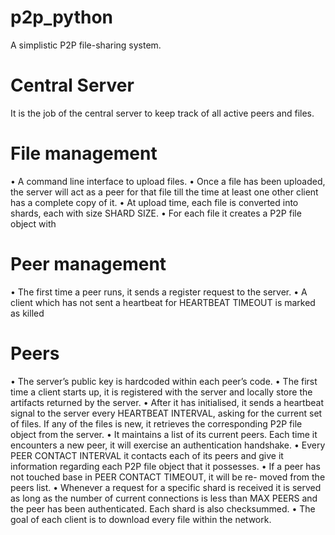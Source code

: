 p2p_python
==========
A simplistic P2P file-sharing system.

Central Server
=============
It is the job of the central server to keep track of all active peers and files.

File management
=============
• A command line interface to upload files.
• Once a file has been uploaded, the server will act as a peer for that file
till the time at least one other client has a complete copy of it.
• At upload time, each file is converted into shards, each with size SHARD SIZE.
• For each file it creates a P2P file object with

Peer management
=============
• The first time a peer runs, it sends a register request to the server.
• A client which has not sent a heartbeat for HEARTBEAT TIMEOUT is marked as killed 

Peers
=============
• The server’s public key is hardcoded within each peer’s code.
• The first time a client starts up, it is registered with the server and locally store the artifacts returned by the server.
• After it has initialised, it sends a heartbeat signal to the server every HEARTBEAT INTERVAL, asking for the current set of files. If any of the files is new, it retrieves the corresponding P2P file object from the server.
• It maintains a list of its current peers. Each time it encounters a new peer, it will exercise an authentication handshake.
• Every PEER CONTACT INTERVAL it contacts each of its peers and give it information regarding each P2P file object that it possesses. 
• If a peer has not touched base in PEER CONTACT TIMEOUT, it will be re- moved from the peers list.
• Whenever a request for a specific shard is received it is served as long as the number of current connections is less than MAX PEERS and the peer has been authenticated. Each shard is also checksummed.
• The goal of each client is to download every file within the network.

